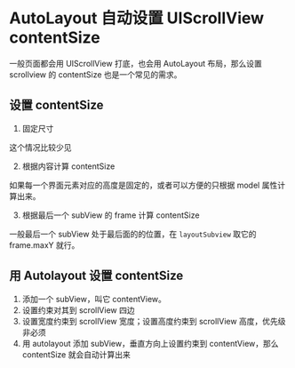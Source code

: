 # AutoLayout 自动设置 UIScrollView contentSize

一般页面都会用 UIScrollView 打底，也会用 AutoLayout 布局，那么设置 scrollview 的 contentSize 也是一个常见的需求。

## 设置 contentSize

1. 固定尺寸

这个情况比较少见

2. 根据内容计算 contentSize

如果每一个界面元素对应的高度是固定的，或者可以方便的只根据 model 属性计算出来。

3. 根据最后一个 subView 的 frame 计算 contentSize

一般最后一个 subView 处于最后面的的位置，在 `layoutSubview` 取它的 frame.maxY 就行。

## 用 Autolayout 设置 contentSize

1. 添加一个 subView，叫它 contentView。
2. 设置约束对其到 scrollView 四边
3. 设置宽度约束到 scrollView 宽度；设置高度约束到 scrollView 高度，优先级非必须
4. 用 autolayout 添加 subView，垂直方向上设置约束到 contentView，那么 contentSize 就会自动计算出来


